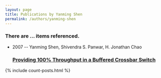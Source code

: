 ```yaml
---
layout: page
title: Publications by Yanming Shen
permalink: /authors/yanming-shen
---
```


<h3 id="number-posts">There are ... items referenced.</h3>
<ul class="post-list">
<li><span class='post-meta'>2007 -- Yanming Shen, Shivendra S. Panwar, H. Jonathan Chao</span><h3><a class='post-link' href="{{ site.baseurl }}/providing-100-throughput-in-a-buffered-crossbar-switch">Providing 100% Throughput in a Buffered Crossbar Switch</a></h3></li>

</ul>
{% include count-posts.html %}
